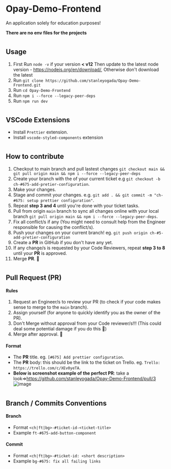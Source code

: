 # Opay-Demo-Frontend

An application solely for education purposes!

**There are no env files for the projects**

#

## Usage

1. First Run `node -v` if your version **< v12** Then update to the latest node version - https://nodejs.org/en/download/, Otherwise don't download the latest
2. Run `git clone https://github.com/stanleyogada/Opay-Demo-Frontend.git`
3. Run `cd Opay-Demo-Frontend`
4. Run `npm i --force --legacy-peer-deps`
5. Run `npm run dev`

#

## VSCode Extensions

- Install `Prettier` extension.
- Install `vscode-styled-components` extension

#

## How to contribute

1. Checkout to main branch and pull lastest changes `git checkout main && git pull origin main && npm i --force --legacy-peer-deps`
2. Create your branch with the of your current ticket e.g `git checkout -b ch-#675-add-pretier-configuration`.
3. Make your changes.
4. Stage and commit your changes. e.g. `git add . && git commit -m "ch-#675: setup prettier configuration"`.
5. Repeat **step 3 and 4** until you're done with your ticket tasks.
6. Pull from origin `main` branch to sync all changes online with your local branch `git pull origin main && npm i --force --legacy-peer-deps`.
7. Fix all conflict/s if any (You might need to consult help from the Engineer responsible for causing the conflict/s).
8. Push your changes on your current branch! eg. `git push origin ch-#5-add-pretier-configuration`
9. Create a **PR** in GitHub if you don't have any yet.
10. If any change/s is requested by your Code Reviewers, repeat **step 3 to 8** until your **PR** is approved.
11. Merge **PR**. 🚢

#

## Pull Request (**PR**)

#### Rules

1. Request an Engineer/s to review your PR (to check if your code makes sense to merge to the `main` branch).
2. Assign yourself (for anyone to quickly identify you as the owner of the PR).
3. Don't Merge without approval from your Code reviewer/s!!! (This could deal some potential damage if you do this 🥴)
4. Merge after approval. 🚢

#### Format

- The **PR** title. eg. `[#675] Add prettier configuration`.
- The **PR** body: this should be the link to the ticket on Trello. eg. `Trello: https://trello.com/c/XEv0yeTA`.
- **Below is screenshot example of the perfect PR**: take a look=>https://github.com/stanleyogada/Opay-Demo-Frontend/pull/3
  ![image](https://user-images.githubusercontent.com/104577296/221747744-f5a893cf-ae75-4a63-ba69-9016798e47a9.png)

#

## Branch / Commits Conventions

#### Branch

- Format `<ch|ft|bg>-#ticket-id-<ticket-title>`
- Example `ft-#675-add-button-component`

#### Commit

- Format `<ch|ft|bg>-#ticket-id: <short description>`
- Example `bg-#675: fix all failing links`
